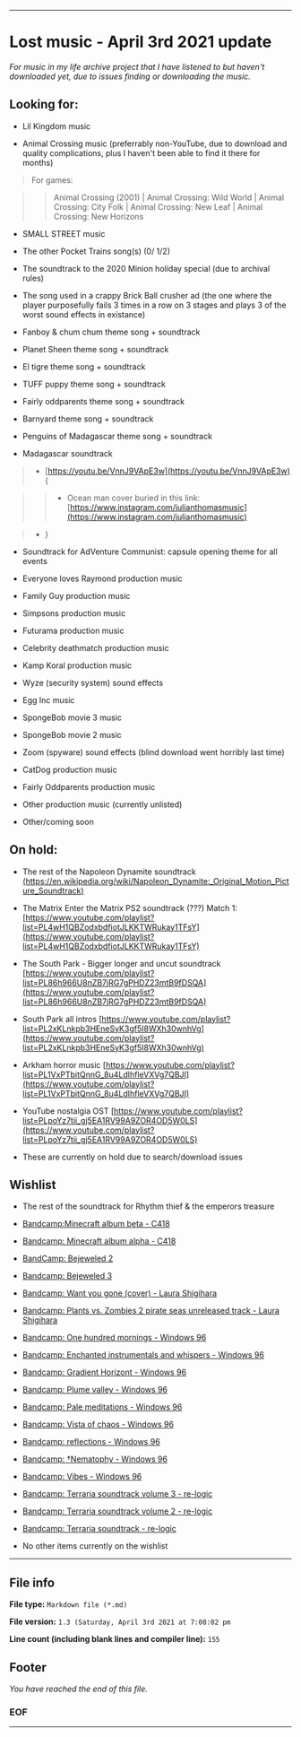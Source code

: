 
***

# Lost music - April 3rd 2021 update

_For music in my life archive project that I have listened to but haven't downloaded yet, due to issues finding or downloading the music._

## Looking for:

* Lil Kingdom music

* Animal Crossing music (preferrably non-YouTube, due to download and quality complications, plus I haven't been able to find it there for months)

> For games:

> > Animal Crossing (2001) | Animal Crossing: Wild World | Animal Crossing: City Folk | Animal Crossing: New Leaf | Animal Crossing: New Horizons

* SMALL STREET music

* The other Pocket Trains song(s) (0/ 1/2)  

* The soundtrack to the 2020 Minion holiday special (due to archival rules)

* The song used in a crappy Brick Ball crusher ad (the one where the player purposefully fails 3 times in a row on 3 stages and plays 3 of the worst sound effects in existance)

* Fanboy & chum chum theme song + soundtrack

* Planet Sheen theme song + soundtrack

* El tigre theme song + soundtrack

* TUFF puppy theme song + soundtrack

* Fairly oddparents theme song + soundtrack

* Barnyard theme song + soundtrack

* Penguins of Madagascar theme song + soundtrack

* Madagascar soundtrack

> * [https://youtu.be/VnnJ9VApE3w](https://youtu.be/VnnJ9VApE3w) {

> > * Ocean man cover buried in this link: [https://www.instagram.com/julianthomasmusic](https://www.instagram.com/julianthomasmusic)

> * }

* Soundtrack for AdVenture Communist: capsule opening theme for all events

* Everyone loves Raymond production music

* Family Guy production music

* Simpsons production music

* Futurama production music

* Celebrity deathmatch production music

* Kamp Koral production music

* Wyze (security system) sound effects

* Egg Inc music

* SpongeBob movie 3 music

* SpongeBob movie 2 music

* Zoom (spyware) sound effects (blind download went horribly last time)

* CatDog production music

* Fairly Oddparents production music

* Other production music (currently unlisted)

* Other/coming soon

## On hold:

* The rest of the Napoleon Dynamite soundtrack [(https://en.wikipedia.org/wiki/Napoleon_Dynamite:_Original_Motion_Picture_Soundtrack)](https://en.wikipedia.org/wiki/Napoleon_Dynamite:_Original_Motion_Picture_Soundtrack)

* The Matrix Enter the Matrix PS2 soundtrack (???) Match 1: [https://www.youtube.com/playlist?list=PL4wH1QBZodxbdfiotJLKKTWRukay1TFsY](https://www.youtube.com/playlist?list=PL4wH1QBZodxbdfiotJLKKTWRukay1TFsY)

* The South Park - Bigger longer and uncut soundtrack [https://www.youtube.com/playlist?list=PL86h966U8nZB7jRG7gPHDZ23mtB9fDSQA](https://www.youtube.com/playlist?list=PL86h966U8nZB7jRG7gPHDZ23mtB9fDSQA)

* South Park all intros [https://www.youtube.com/playlist?list=PL2xKLnkpb3HEneSyK3gf5I8WXh30wnhVg](https://www.youtube.com/playlist?list=PL2xKLnkpb3HEneSyK3gf5I8WXh30wnhVg)

* Arkham horror music [https://www.youtube.com/playlist?list=PL1VxPTbitQnnG_8u4LdIhfleVXVg7QBJI](https://www.youtube.com/playlist?list=PL1VxPTbitQnnG_8u4LdIhfleVXVg7QBJI)

* YouTube nostalgia OST [https://www.youtube.com/playlist?list=PLpoYz7tii_gj5EA1RV99A9ZOR4OD5W0LS](https://www.youtube.com/playlist?list=PLpoYz7tii_gj5EA1RV99A9ZOR4OD5W0LS)

* These are currently on hold due to search/download issues

## Wishlist

* The rest of the soundtrack for Rhythm thief & the emperors treasure

* [Bandcamp:Minecraft album beta - C418](https://c418.bandcamp.com/album/minecraft-volume-beta)

* [Bandcamp: Minecraft album alpha - C418](https://c418.bandcamp.com/album/minecraft-volume-alpha)

* [BandCamp: Bejeweled 2](https://skaven252.bandcamp.com/album/bejeweled-2)

* [Bandcamp: Bejeweled 3](https://skaven252.bandcamp.com/album/bejeweled-3)

* [Bandcamp: Want you gone (cover) - Laura Shigihara](https://laurashigihara.bandcamp.com/track/want-you-gone-cover)

* [Bandcamp: Plants vs. Zombies 2 pirate seas unreleased track - Laura Shigihara](https://laurashigihara.bandcamp.com/track/plants-vs-zombies-2-pirate-seas-unreleased-track)

* [Bandcamp: One hundred mornings - Windows 96](https://windows96.bandcamp.com/album/one-hundred-mornings)

* [Bandcamp: Enchanted instrumentals and whispers - Windows 96](https://windows96.bandcamp.com/album/enchanted-instrumentals-and-whispers)

* [Bandcamp: Gradient Horizont - Windows 96](https://windows96.bandcamp.com/album/gradient-horizont)

* [Bandcamp: Plume valley - Windows 96](https://windows96.bandcamp.com/album/plume-valley)

* [Bandcamp: Pale meditations - Windows 96](https://windows96.bandcamp.com/album/pale-meditations)

* [Bandcamp: Vista of chaos - Windows 96](https://windows96.bandcamp.com/album/vista-of-chaos)

* [Bandcamp: reflections - Windows 96](https://windows96.bandcamp.com/album/reflections)

* [Bandcamp: †Nematophy - Windows 96](https://windows96.bandcamp.com/album/nematophy)

* [Bandcamp: Vibes - Windows 96](https://windows96.bandcamp.com/album/vibes)

* [Bandcamp: Terraria soundtrack volume 3 - re-logic](https://re-logic.bandcamp.com/album/terraria-soundtrack-volume-3-2)

* [Bandcamp: Terraria soundtrack volume 2 - re-logic](https://re-logic.bandcamp.com/album/terraria-soundtrack-volume-2)

* [Bandcamp: Terraria soundtrack - re-logic](https://re-logic.bandcamp.com/album/terraria-soundtrack)

* No other items currently on the wishlist

***

## File info

**File type:** `Markdown file (*.md)`

**File version:** `1.3 (Saturday, April 3rd 2021 at 7:08:02 pm`

**Line count (including blank lines and compiler line):** `155`

## Footer

_You have reached the end of this file._

### EOF

***


